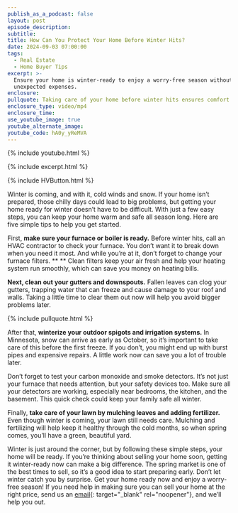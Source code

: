 ```yaml
---
publish_as_a_podcast: false
layout: post
episode_description:
subtitle:
title: How Can You Protect Your Home Before Winter Hits?
date: 2024-09-03 07:00:00
tags:
  - Real Estate
  - Home Buyer Tips
excerpt: >-
  Ensure your home is winter-ready to enjoy a worry-free season without
  unexpected expenses.
enclosure:
pullquote: Taking care of your home before winter hits ensures comfort and safety.
enclosure_type: video/mp4
enclosure_time:
use_youtube_image: true
youtube_alternate_image:
youtube_code: hA0y_yReMVA
---
```

{% include youtube.html %}

{% include excerpt.html %}

{% include HVButton.html %}

Winter is coming, and with it, cold winds and snow. If your home isn’t prepared, those chilly days could lead to big problems, but getting your home ready for winter doesn’t have to be difficult. With just a few easy steps, you can keep your home warm and safe all season long. Here are five simple tips to help you get started.

First, **make sure your furnace or boiler is ready.** Before winter hits, call an HVAC contractor to check your furnace. You don’t want it to break down when you need it most. And while you’re at it, don’t forget to change your furnace filters. ** ** Clean filters keep your air fresh and help your heating system run smoothly, which can save you money on heating bills.

**Next, clean out your gutters and downspouts.** Fallen leaves can clog your gutters, trapping water that can freeze and cause damage to your roof and walls. Taking a little time to clear them out now will help you avoid bigger problems later.

{% include pullquote.html %}

After that, **winterize your outdoor spigots and irrigation systems.** In Minnesota, snow can arrive as early as October, so it’s important to take care of this before the first freeze. If you don’t, you might end up with burst pipes and expensive repairs. A little work now can save you a lot of trouble later.

Don’t forget to test your carbon monoxide and smoke detectors. It’s not just your furnace that needs attention, but your safety devices too. Make sure all your detectors are working, especially near bedrooms, the kitchen, and the basement. This quick check could keep your family safe all winter.

Finally, **take care of your lawn by mulching leaves and adding fertilizer.** Even though winter is coming, your lawn still needs care. Mulching and fertilizing will help keep it healthy through the cold months, so when spring comes, you’ll have a green, beautiful yard.

Winter is just around the corner, but by following these simple steps, your home will be ready. If you’re thinking about selling your home soon, getting it winter-ready now can make a big difference. The spring market is one of the best times to sell, so it’s a good idea to start preparing early. Don’t let winter catch you by surprise. Get your home ready now and enjoy a worry-free season! If you need help in making sure you can sell your home at the right price, send us an [email](john@johnschustergroup.com){: target="_blank" rel="noopener"}, and we’ll help you out.<br>